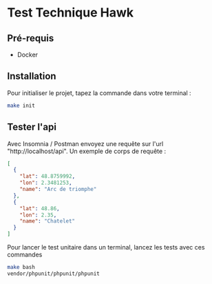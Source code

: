 # Test Technique Hawk

## Pré-requis

- Docker

## Installation

Pour initialiser le projet, tapez la commande dans votre terminal :
```bash
make init
```

## Tester l'api

Avec Insomnia / Postman envoyez une requête sur l'url "http://localhost/api". Un exemple de corps de requête :
```json
[
  {
    "lat": 48.8759992,
    "lon": 2.3481253,
    "name": "Arc de triomphe"
  },
  {
    "lat": 48.86,
    "lon": 2.35,
    "name": "Chatelet"
  }
]
```

Pour lancer le test unitaire dans un terminal, lancez les tests avec ces commandes 
```bash
make bash
vendor/phpunit/phpunit/phpunit
```